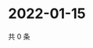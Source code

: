 # 2022-01-15

共 0 条

<!-- BEGIN WEIBO -->
<!-- 最后更新时间 Sat Jan 15 2022 08:33:24 GMT+0800 (China Standard Time) -->

<!-- END WEIBO -->
